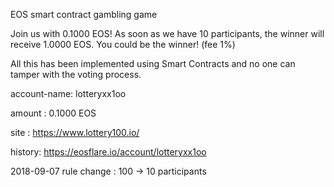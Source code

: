 EOS smart contract gambling game

Join us with 0.1000 EOS! 
As soon as we have 10 participants, 
the winner will receive 1.0000 EOS.
You could be the winner! (fee 1%)

All this has been implemented using Smart Contracts and no one can tamper with the voting process.

account-name: lotteryxx1oo

amount : 0.1000 EOS

site : https://www.lottery100.io/

history: https://eosflare.io/account/lotteryxx1oo

2018-09-07 rule change : 100 -> 10 participants
